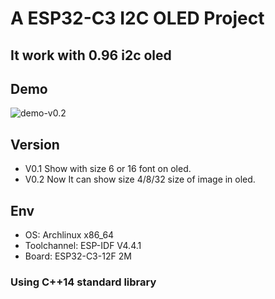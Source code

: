# A ESP32-C3 I2C OLED Project

## It work with 0.96 i2c oled

## Demo
![demo-v0.2](https://github.com/monoliths-uni/ESP32-C3-IIC-OLED/blob/dev/doc/demo-v0.2.jpg)

## Version
* V0.1 Show with size 6 or 16 font on oled.
* V0.2 Now It can show size 4/8/32 size of image in oled.

## Env
* OS: Archlinux x86_64
* Toolchannel: ESP-IDF V4.4.1
* Board: ESP32-C3-12F 2M

### Using C++14 standard library

<!-- # _Sample project_

(See the README.md file in the upper level 'examples' directory for more information about examples.)

This is the simplest buildable example. The example is used by command `idf.py create-project`
that copies the project to user specified path and set it's name. For more information follow the [docs page](https://docs.espressif.com/projects/esp-idf/en/latest/api-guides/build-system.html#start-a-new-project)



## How to use example
We encourage the users to use the example as a template for the new projects.
A recommended way is to follow the instructions on a [docs page](https://docs.espressif.com/projects/esp-idf/en/latest/api-guides/build-system.html#start-a-new-project).

## Example folder contents

The project **sample_project** contains one source file in C language [main.c](main/main.c). The file is located in folder [main](main).

ESP-IDF projects are built using CMake. The project build configuration is contained in `CMakeLists.txt`
files that provide set of directives and instructions describing the project's source files and targets
(executable, library, or both). 

Below is short explanation of remaining files in the project folder.

```
├── CMakeLists.txt
├── main
│   ├── CMakeLists.txt
│   └── main.c
└── README.md                  This is the file you are currently reading
```
Additionally, the sample project contains Makefile and component.mk files, used for the legacy Make based build system. 
They are not used or needed when building with CMake and idf.py. -->
